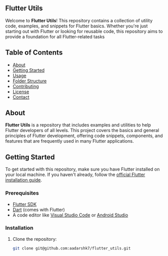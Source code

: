 ## Flutter Utils

Welcome to **Flutter Utils**! This repository contains a collection of utility code, examples, and snippets for Flutter basics. Whether you're just starting out with Flutter or looking for reusable code, this repository aims to provide a foundation for all Flutter-related tasks

## Table of Contents

- [About](#about)
- [Getting Started](#getting-started)
- [Usage](#usage)
- [Folder Structure](#folder-structure)
- [Contributing](#contributing)
- [License](#license)
- [Contact](#contact)

## About

**Flutter Utils** is a repository that includes examples and utilities to help Flutter developers of all levels. This project covers the basics and general principles of Flutter development, offering code snippets, components, and features that are frequently used in many Flutter applications.

## Getting Started

To get started with this repository, make sure you have Flutter installed on your local machine. If you haven't already, follow the [official Flutter installation guide](https://flutter.dev/docs/get-started/install).

### Prerequisites

- [Flutter SDK](https://flutter.dev/docs/get-started/install)
- [Dart](https://dart.dev/get-dart) (comes with Flutter)
- A code editor like [Visual Studio Code](https://code.visualstudio.com/) or [Android Studio](https://developer.android.com/studio)

### Installation

1. Clone the repository:
   
   ```bash
   git clone git@github.com:aadarshk7/flutter_utils.git
